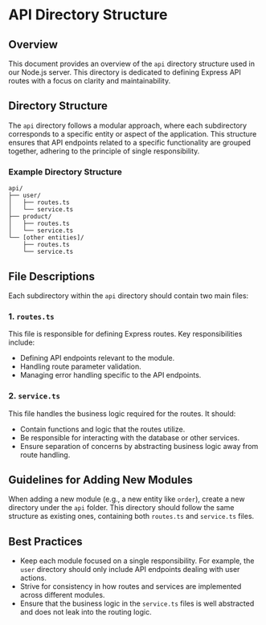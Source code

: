 # API Directory Structure

## Overview
This document provides an overview of the `api` directory structure used in our Node.js server. This directory is dedicated to defining Express API routes with a focus on clarity and maintainability.

## Directory Structure
The `api` directory follows a modular approach, where each subdirectory corresponds to a specific entity or aspect of the application. This structure ensures that API endpoints related to a specific functionality are grouped together, adhering to the principle of single responsibility.

### Example Directory Structure
```
api/
├── user/
│   ├── routes.ts
│   └── service.ts
├── product/
│   ├── routes.ts
│   └── service.ts
└── [other entities]/
    ├── routes.ts
    └── service.ts
```

## File Descriptions
Each subdirectory within the `api` directory should contain two main files:

### 1. `routes.ts`
This file is responsible for defining Express routes. Key responsibilities include:
- Defining API endpoints relevant to the module.
- Handling route parameter validation.
- Managing error handling specific to the API endpoints.

### 2. `service.ts`
This file handles the business logic required for the routes. It should:
- Contain functions and logic that the routes utilize.
- Be responsible for interacting with the database or other services.
- Ensure separation of concerns by abstracting business logic away from route handling.

## Guidelines for Adding New Modules
When adding a new module (e.g., a new entity like `order`), create a new directory under the `api` folder. This directory should follow the same structure as existing ones, containing both `routes.ts` and `service.ts` files.

## Best Practices
- Keep each module focused on a single responsibility. For example, the `user` directory should only include API endpoints dealing with user actions.
- Strive for consistency in how routes and services are implemented across different modules.
- Ensure that the business logic in the `service.ts` files is well abstracted and does not leak into the routing logic.